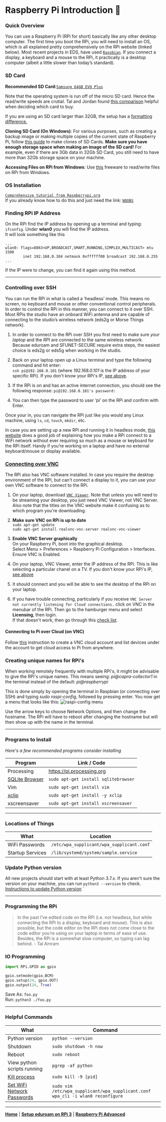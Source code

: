 # Raspberry Pi Introduction 🥧

### Quick Overview
You can use a Raspberry Pi (RPi for short) basically like any other desktop computer. The first time you boot the RPi, you will need to install an OS, which is all explained pretty comprehensively on the RPi website (linked below). Most recent projects in EDS, have used [`Raspbian`](https://www.raspbian.org).
If you connect a display, a keyboard and a mouse to the RPi, it practically is a desktop computer (albeit a little slower than today’s standard).

### SD Card

**Recommended SD Card:**[`Samsung 64GB EVO Plus`](https://www.amazon.ca/Samsung-Class-Adapter-MB-MC64DA-AM/dp/B01273JZMG/ref=sr_1_1_sspa?ie=UTF8&qid=1549166261&sr=8-1-spons&keywords=samsung+evo+plus+64gb&psc=1)

Note that the operating system is run off of the micro SD card. Hence the read/write speeds are crutial. Tal and Jordan found [this comparison](https://www.jeffgeerling.com/blog/2018/raspberry-pi-microsd-card-performance-comparison-2018) helpful when deciding which card to buy. <br>

If you are using an SD card larger than 32GB, the setup has a [formatting difference.](https://www.raspberrypi.org/documentation/installation/sdxc_formatting.md)

**Cloning SD Card (On Windows)**: For various purposes, such as creating a backup image or making multiple copies of the current state of Raspberry Pi, follow [this guide](https://www.howtogeek.com/341944/how-to-clone-your-raspberry-pi-sd-card-for-foolproof-backup/) to make clones of SD Cards. **Make sure you have enough storage space when making an image of the SD card!** For example, even if there are 3Gb data in 32Gb SD Card, you still need to have more than 32Gb storage space on your machine.

**Accessing Files on RPi from Windows**: Use [this](https://www.diskgenius.com/how-to/ext4-windows.php#Read_write_EXT4_partition_in_Windows) freeware to read/write files on RPi from Windows.

### OS Installation
[`Comprehensive tutorial from Raspberrypi.org`](https://projects.raspberrypi.org/en/projects/raspberry-pi-setting-up)<br>
If you already know how to do this and just need the link: [`NOOBS`](https://www.raspberrypi.org/downloads/noobs/)


### Finding RPi IP Address
On the RPi find the IP address by opening up a terminal and typing: `ifconfig`. Under **wlan0** you will find the IP address. <br>It will look something like this <br>
```
...
wlan0: flags=8863<UP,BROADCAST,SMART,RUNNING,SIMPLEX,MULTICAST> mtu 1500
        inet 192.168.0.104 netmask 0xffffff00 broadcast 192.168.0.255
...
```
If the IP were to change, you can find it again using this method.

---

### Controlling over SSH
You can run the RPi in what is called a ‘headless’ mode. This means no screen, no keyboard and mouse or other conventional control peripherals. In order to control the RPi in this manner, you can connect to it over SSH. Most RPis the studio have an onboard WiFi antenna and are capable of connecting to the studio’s wireless network (eds2g or Morse Things network).

1. In order to connect to the RPi over SSH you first need to make sure _your laptop_ and the _RPI_ are connected to the same wireless network. Because eduroam and SFUNET-SECURE require extra steps, the easiest choice is eds2g or eds5g when working in the studio.

2. Back on your laptop open up a Linux terminal and type the following command and hit enter: <br>
`ssh pi@192.168.0.101` (where _192.168.0.101_ is the IP address of your specific RPi). If you don't know your RPi's IP, [see above](#finding-rpi-ip-address).

3. If the RPi is on and has an active internet connection, you should see the following response:
`pi@192.168.0.101's password:`

4. You can then type the password to user ‘pi’ on the RPi and confirm with Enter.

Once your in, you can navigate the RPi just like you would any Linux machine, using `ls`, `cd`, `touch`, `mkdir`, etc.

In case you are setting up a new RPi and running it in headless mode, [this website](https://howtoraspberrypi.com/how-to-raspberry-pi-headless-setup/) does a good job of explaining how you make a RPi connect to a WiFi network without ever requiring so much as a mouse or keyboard for the RPi itself. Handy if you’re working on a laptop and have no external keyboard/mouse or display available.

### [Connecting over VNC](https://www.raspberrypi.org/documentation/remote-access/vnc/)
The RPi also has VNC software installed. In case you require the desktop environment of the RPi, but can't connect a display to it, you can use your own VNC software to connect to the RPi.

1. On your laptop, download [`VNC Viewer`](https://www.realvnc.com/en/connect/download/viewer/). Note that unless you will need to be streaming your desktop, you just need VNC Viewer, not VNC Server. Also note that the titles on the VNC website make it confusing as to which program you're downloading.

2. **Make sure VNC on RPi is up to date** <br>`sudo apt-get update` <br>
`sudo apt-get install realvnc-vnc-server realvnc-vnc-viewer`

3. **Enable VNC Server graphically**<br>
On your Raspberry Pi, boot into the graphical desktop.<br>
Select Menu > Preferences > Raspberry Pi Configuration > Interfaces.
Ensure VNC is Enabled.

4. On your laptop, VNC Viewer, enter the IP address of the RPi. This is like selecting a particular chanel on a TV. If you don't know your RPi's IP, [see above](#finding-rpi-ip-address)

5. It should connect and you will be able to see the desktop of the RPi on your laptop.

6. If you have trouble connecting, particularly if you receive `VNC Server not currently listening for Cloud connections.` click on VNC in the menubar of the RPi. Then go to the hamburger menu and select **Licensing**, then login. <br> If that doesn't work, then go through this [check list](https://help.realvnc.com/hc/en-us/articles/360003474692-Why-is-VNC-Server-not-currently-listening-for-Cloud-connections-). 

#### Connecting to Pi over Cloud (on VNC)
Follow [this](https://lifehacker.com/how-to-control-a-raspberry-pi-remotely-from-anywhere-in-1792892937) instruction to create a VNC cloud account and list devices under the account to get cloud access to Pi from anywhere.

### Creating unique names for RPi's
When working remotely frequently with multiple RPi's, it might be advisable to give the RPi's unique names. This means seeing:
_pi@capra-collector1_
 in the terminal instead of the default:
_pi@raspberrypi_

This is done simply by opening the terminal in Raspbian (or connecting over SSH) and typing _sudo raspi-config_, followed by pressing enter. You now get a menu that looks like this:
![raspi-config menu](https://www.raspberrypi.org/documentation/configuration/images/raspi-config.png)

Use the arrow keys to choose Network Options, and then change the hostname. The RPi will have to reboot after changing the hostname but will then show up with the name in the terminal.

---

### Programs to Install
_Here's a few recommended programs consider installing_

| Program| Link / Code|
|--------|------------|
|Processing | https://pi.processing.org|
|[SQLite Browser](https://sqlitebrowser.org) | `sudo apt-get install sqlitebrowser`|
|Vim | `sudo apt-get install vim`|
|[xclip](https://coderwall.com/p/oaaqwq/pbcopy-on-ubuntu-linux)|`sudo apt-get install -y xclip`|
|xscreensaver | `sudo apt-get install xscreensaver`|

---

### Locations of Things
| What | Location |
|--------|------------|
|WiFi Passwords| `/etc/wpa_supplicant/wpa_supplicant.conf`|
|Startup Services|`/lib/systemd/system/sample.service`|

### Update Python version
All new projects should start with at least Python 3.7.x. If you aren't sure the version on your machine, you can run `python3 --version` to check.<br>
[Instructions to update Python version](https://installvirtual.com/install-python-3-7-on-raspberry-pi/)
`

---

### Programming the RPi
>In the past I’ve edited code on the RPi (i.e. not headless, but while connecting the RPi to a display, keyboard and mouse). This is also possible, but the code editor on the RPi does not come close to the code editor you’re using on your laptop in terms of ease of use. Besides, the RPi is a somewhat slow computer, so typing can lag behind. - Tal Amram

### IO Programming
```python
import RPi.GPIO as gpio

gpio.setmode(gpio.BCM)
gpio.setup(24, gpio.OUT)
gpio.output(24, True)
```
Save As: `foo.py` <br>
Run: `python3 ./foo.py`

---

### Helpful Commands
|What|Command|
|----|-------|
|Python version|`python --version`|
|Shutdown|`sudo shutdown -h now`|
|Reboot|`sudo reboot`|
|View python scripts running|`pgrep -af python`|
|[Kill process](https://www.linux.com/learn/intro-to-linux/2017/5/how-kill-process-command-line)|`sudo kill -9 [pid]`|
|[Set WiFi Network Passwords](https://www.raspberrypi.org/documentation/configuration/wireless/wireless-cli.md)|`sudo vim /etc/wpa_supplicant/wpa_supplicant.conf` <br> `wpa_cli -i wlan0 reconfigure`|


---
**[Home](README.md)** | **[Setup eduroam on RPi 3](setup-eduroam-raspberry-pi-3.md)** | **[Raspberry Pi Advanced](raspberry-advanced.md)**
